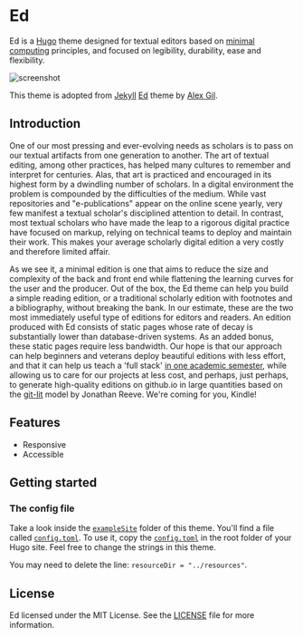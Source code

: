 # Ed

Ed is a [Hugo][hugo] theme designed for textual editors based on
[minimal computing][mincomp] principles, and focused on legibility,
durability, ease and flexibility.

![screenshot][]

This theme is adopted from [Jekyll][jekyll] [Ed][ed-original] theme by [Alex Gil][gil-twitter].

## Introduction

One of our most pressing and ever-evolving needs as scholars is to pass on our textual artifacts
from one generation to another. The art of textual editing, among other practices, has helped many
cultures to remember and interpret for centuries. Alas, that art is practiced and encouraged in its
highest form by a dwindling number of scholars. In a digital environment the problem is compounded
by the difficulties of the medium. While vast repositories and "e-publications" appear on the
online scene yearly, very few manifest a textual scholar's disciplined attention to detail. In
contrast, most textual scholars who have made the leap to a rigorous digital practice have focused
on markup, relying on technical teams to deploy and maintain their work. This makes your average
scholarly digital edition a very costly and therefore limited affair.

As we see it, a minimal edition is one that aims to reduce the size and complexity of the back and
front end while flattening the learning curves for the user and the producer. Out of the box, the Ed
theme can help you build a simple reading edition, or a traditional scholarly edition with footnotes
and a bibliography, without breaking the bank. In our estimate, these are the two most immediately
useful type of editions for editors and readers. An edition produced with Ed consists of static
pages whose rate of decay is substantially lower than database-driven systems. As an added bonus,
these static pages require less bandwidth. Our hope is that our approach can help beginners and
veterans deploy beautiful editions with less effort, and that it can help us teach a 'full stack'
[in one academic semester][minimal-editions], while allowing us to care for our projects at less
cost, and perhaps, just perhaps, to generate high-quality editions on github.io in large quantities
based on the [git-lit][git-lit] model by Jonathan Reeve. We're coming for you, Kindle!

## Features

- Responsive
- Accessible

## Getting started

### The config file

Take a look inside the [`exampleSite`][example-site] folder of this theme.
You'll find a file called [`config.toml`][config-sample]. To use it, copy the
[`config.toml`][config-sample] in the root folder of your Hugo site. Feel
free to change the strings in this theme.

You may need to delete the line: `resourceDir = "../resources"`.

## License

Ed licensed under the MIT License. See the [LICENSE](./LICENSE) file for more information.

[hugo]: http://gohugo.io
[mincomp]: http://go-dh.github.io/mincomp/
[screenshot]: https://github.com/sergeyklay/gohugo-theme-ed/master/exampleSite/static/img/screenshot-home.png
[jekyll]: https://jekyllrb.com
[ed-original]: https://github.com/minicomp/ed
[gil-twitter]: https://twitter.com/elotroalex
[minimal-editions]: https://github.com/susannalles/MinimalEditions/blob/master/README.md
[git-lit]: http://jonreeve.com/2015/09/introducing-git-lit/
[example-site]: https://github.com/sergeyklay/gohugo-theme-ed/tree/master/exampleSite
[config-sample]: https://github.com/sergeyklay/gohugo-theme-ed/blob/master/exampleSite/config.toml
